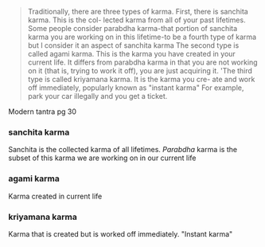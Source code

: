 > Traditionally, there are three types of karma.
First, there is sanchita karma. This is the col-
lected karma from all of your past lifetimes.
Some people consider parabdha karma-that
portion of sanchita karma you are working on
in this lifetime-to be a fourth type of karma
but I consider it an aspect of sanchita karma
The second type is called agami karma. This
is the karma you have created in your current
life. It differs from parabdha karma in that you
are not working on it (that is, trying to work it
off), you are just acquiring it. 'The third type is
called kriyamana karma. It is the karma you cre-
ate and work off immediately, popularly known
as "instant karma" For example, park your car
illegally and you get a ticket.

Modern tantra pg 30

### sanchita karma
Sanchita is the collected karma of all lifetimes. *Parabdha* karma is the subset of this karma we are working on in our current life

### agami karma
Karma created in current life

### kriyamana karma
Karma that is created but is worked off immediately. "Instant karma"